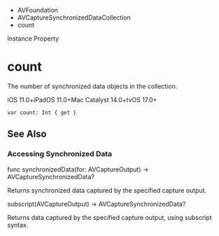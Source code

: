 

- AVFoundation
- AVCaptureSynchronizedDataCollection
-  count 

Instance Property

# count

The number of synchronized data objects in the collection.

iOS 11.0+iPadOS 11.0+Mac Catalyst 14.0+tvOS 17.0+

``` source
var count: Int { get }
```

## See Also

### Accessing Synchronized Data

func synchronizedData(for: AVCaptureOutput) -> AVCaptureSynchronizedData?

Returns synchronized data captured by the specified capture output.

subscript(AVCaptureOutput) -> AVCaptureSynchronizedData?

Returns data captured by the specified capture output, using subscript syntax.

